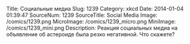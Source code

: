 Title: Социальные медиа 
Slug: 1239 
Category: xkcd 
Date: 2014-01-04 01:39:47 
SourceNum: 1239 
SourceTitle: Social Media 
Image: /comics/1239.png 
MicroImage: /comics/1239_micro.png 
MiniImage: /comics/1239_mini.png 
Description: Реакция социальных медиа на объявление об астероиде была резко негативной. Что скажете? 

